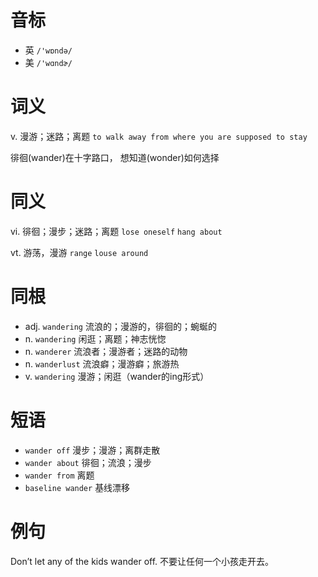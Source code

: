 # 音标

- 英 `/'wɒndə/`
- 美 `/'wɑndɚ/`

# 词义

v. 漫游；迷路；离题
`to walk away from where you are supposed to stay`



徘徊(wander)在十字路口， 想知道(wonder)如何选择

# 同义

vi. 徘徊；漫步；迷路；离题
`lose oneself` `hang about`

vt. 游荡，漫游
`range` `louse around`

# 同根

- adj. `wandering` 流浪的；漫游的，徘徊的；蜿蜒的
- n. `wandering` 闲逛；离题；神志恍惚
- n. `wanderer` 流浪者；漫游者；迷路的动物
- n. `wanderlust` 流浪癖；漫游癖；旅游热
- v. `wandering` 漫游；闲逛（wander的ing形式）

# 短语

- `wander off` 漫步；漫游；离群走散
- `wander about` 徘徊；流浪；漫步
- `wander from` 离题
- `baseline wander` 基线漂移

# 例句

Don’t let any of the kids wander off.
不要让任何一个小孩走开去。


